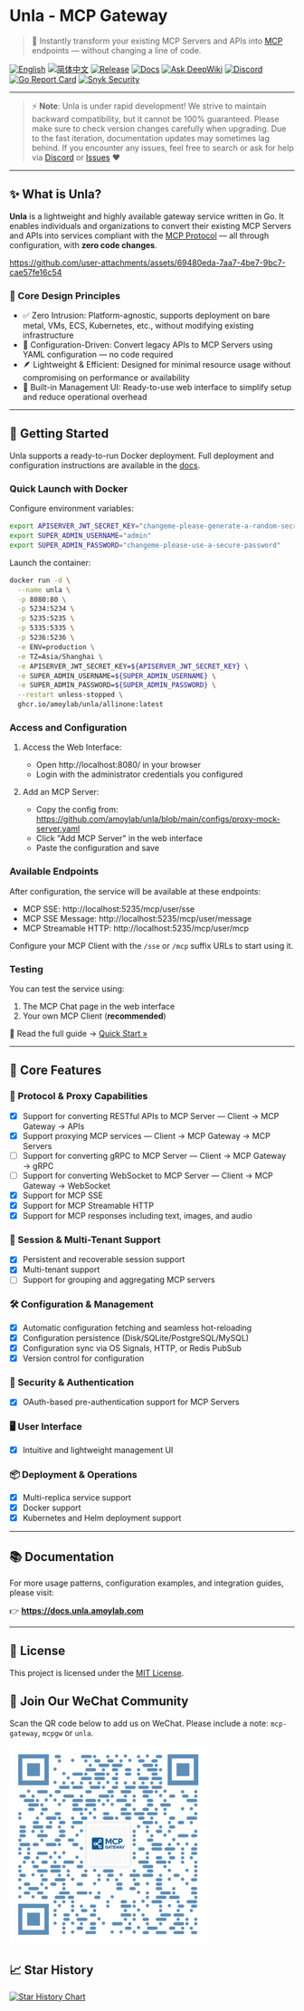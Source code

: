 # Unla - MCP Gateway

> 🚀 Instantly transform your existing MCP Servers and APIs into [MCP](https://modelcontextprotocol.io/) endpoints — without changing a line of code.

[![English](https://img.shields.io/badge/English-Click-yellow)](./README.md)
[![简体中文](https://img.shields.io/badge/简体中文-点击查看-orange)](docs/README.zh-CN.md)
[![Release](https://img.shields.io/github/v/release/mcp-ecosystem/mcp-gateway)](https://github.com/amoylab/unla/releases)
[![Docs](https://img.shields.io/badge/Docs-View%20Online-blue)](https://docs.unla.amoylab.com)
[![Ask DeepWiki](https://deepwiki.com/badge.svg)](https://deepwiki.com/mcp-ecosystem/mcp-gateway)
[![Discord](https://img.shields.io/badge/Discord-Join%20our%20Discord-5865F2?logo=discord&logoColor=white)](https://discord.gg/udf69cT9TY)
[![Go Report Card](https://goreportcard.com/badge/github.com/amoylab/unla)](https://goreportcard.com/report/github.com/amoylab/unla)
[![Snyk Security](https://img.shields.io/badge/Snyk-Secure-blueviolet?logo=snyk)](https://snyk.io/test/github/mcp-ecosystem/mcp-gateway)

---

> ⚡ **Note**: Unla is under rapid development! We strive to maintain backward compatibility, but it cannot be 100% guaranteed. Please make sure to check version changes carefully when upgrading. Due to the fast iteration, documentation updates may sometimes lag behind. If you encounter any issues, feel free to search or ask for help via [Discord](https://discord.gg/udf69cT9TY) or [Issues](https://github.com/amoylab/unla/issues) ❤️

---

## ✨ What is Unla?

**Unla** is a lightweight and highly available gateway service written in Go. It enables individuals and organizations to convert their existing MCP Servers and APIs into services compliant with the [MCP Protocol](https://modelcontextprotocol.io/) — all through configuration, with **zero code changes**.

https://github.com/user-attachments/assets/69480eda-7aa7-4be7-9bc7-cae57fe16c54

### 🔧 Core Design Principles

- ✅ Zero Intrusion: Platform-agnostic, supports deployment on bare metal, VMs, ECS, Kubernetes, etc., without modifying existing infrastructure
- 🔄 Configuration-Driven: Convert legacy APIs to MCP Servers using YAML configuration — no code required
- 🪶 Lightweight & Efficient: Designed for minimal resource usage without compromising on performance or availability
- 🧭 Built-in Management UI: Ready-to-use web interface to simplify setup and reduce operational overhead

---

## 🚀 Getting Started

Unla supports a ready-to-run Docker deployment. Full deployment and configuration instructions are available in the [docs](https://docs.unla.amoylab.com/getting-started/quick-start).

### Quick Launch with Docker

Configure environment variables:

```bash
export APISERVER_JWT_SECRET_KEY="changeme-please-generate-a-random-secret"
export SUPER_ADMIN_USERNAME="admin"
export SUPER_ADMIN_PASSWORD="changeme-please-use-a-secure-password"
```

Launch the container:

```bash
docker run -d \
  --name unla \
  -p 8080:80 \
  -p 5234:5234 \
  -p 5235:5235 \
  -p 5335:5335 \
  -p 5236:5236 \
  -e ENV=production \
  -e TZ=Asia/Shanghai \
  -e APISERVER_JWT_SECRET_KEY=${APISERVER_JWT_SECRET_KEY} \
  -e SUPER_ADMIN_USERNAME=${SUPER_ADMIN_USERNAME} \
  -e SUPER_ADMIN_PASSWORD=${SUPER_ADMIN_PASSWORD} \
  --restart unless-stopped \
  ghcr.io/amoylab/unla/allinone:latest
```

### Access and Configuration

1. Access the Web Interface:
   - Open http://localhost:8080/ in your browser
   - Login with the administrator credentials you configured

2. Add an MCP Server:
   - Copy the config from: https://github.com/amoylab/unla/blob/main/configs/proxy-mock-server.yaml
   - Click "Add MCP Server" in the web interface
   - Paste the configuration and save

### Available Endpoints

After configuration, the service will be available at these endpoints:

- MCP SSE: http://localhost:5235/mcp/user/sse
- MCP SSE Message: http://localhost:5235/mcp/user/message
- MCP Streamable HTTP: http://localhost:5235/mcp/user/mcp

Configure your MCP Client with the `/sse` or `/mcp` suffix URLs to start using it.

### Testing

You can test the service using:

1. The MCP Chat page in the web interface
2. Your own MCP Client (**recommended**)

📖 Read the full guide → [Quick Start »](https://docs.unla.amoylab.com/getting-started/quick-start)

---

## 🚀 Core Features

### 🔌 Protocol & Proxy Capabilities
- [x] Support for converting RESTful APIs to MCP Server — Client → MCP Gateway → APIs
- [x] Support proxying MCP services — Client → MCP Gateway → MCP Servers
- [ ] Support for converting gRPC to MCP Server — Client → MCP Gateway → gRPC
- [ ] Support for converting WebSocket to MCP Server — Client → MCP Gateway → WebSocket
- [x] Support for MCP SSE
- [x] Support for MCP Streamable HTTP
- [x] Support for MCP responses including text, images, and audio

### 🧠 Session & Multi-Tenant Support
- [x] Persistent and recoverable session support
- [x] Multi-tenant support
- [ ] Support for grouping and aggregating MCP servers

### 🛠 Configuration & Management
- [x] Automatic configuration fetching and seamless hot-reloading
- [x] Configuration persistence (Disk/SQLite/PostgreSQL/MySQL)
- [x] Configuration sync via OS Signals, HTTP, or Redis PubSub
- [x] Version control for configuration

### 🔐 Security & Authentication
- [x] OAuth-based pre-authentication support for MCP Servers

### 🖥 User Interface
- [x] Intuitive and lightweight management UI

### 📦 Deployment & Operations
- [x] Multi-replica service support
- [x] Docker support
- [x] Kubernetes and Helm deployment support

---

## 📚 Documentation

For more usage patterns, configuration examples, and integration guides, please visit:

👉 **https://docs.unla.amoylab.com**

---

## 📄 License

This project is licensed under the [MIT License](LICENSE).

## 💬 Join Our WeChat Community

Scan the QR code below to add us on WeChat. Please include a note: `mcp-gateway`, `mcpgw` or `unla`.

<img src="web/public/wechat-qrcode.png" alt="WeChat QR Code" width="350" height="350" />

## 📈 Star History

[![Star History Chart](https://api.star-history.com/svg?repos=AmoyLab/Unla&type=Date)](https://star-history.com/#AmoyLab/Unla&Date)
